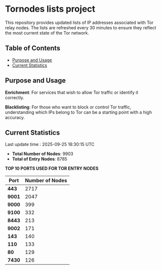 # Tornodes lists project

This repository provides updated lists of IP addresses associated with Tor relay nodes. The lists are refreshed every 30 minutes to ensure they reflect the most current state of the Tor network.

## Table of Contents

- [Purpose and Usage](#purpose-and-usage)
- [Current Statistics](#current-statistics)


## Purpose and Usage

**Enrichment**: For services that wish to allow Tor traffic or identify it correctly.

**Blacklisting**: For those who want to block or control Tor traffic, understanding which IPs belong to Tor can be a starting point with a high accuracy.

## Current Statistics

Last update time : 2025-09-25 18:30:15 UTC

- **Total Number of Nodes**: 9903
- **Total of Entry Nodes**: 8785

**TOP 10 PORTS USED FOR TOR ENTRY NODES**

| **Port** | **Number of Nodes** |
|------|-----------------|
| **443**   | 2717  |
| **9001**   | 2047  |
| **9000**   | 399  |
| **9100**   | 332  |
| **8443**   | 213  |
| **9002**   | 171  |
| **143**   | 140  |
| **110**   | 133  |
| **80**   | 129  |
| **7430**   | 126  |

